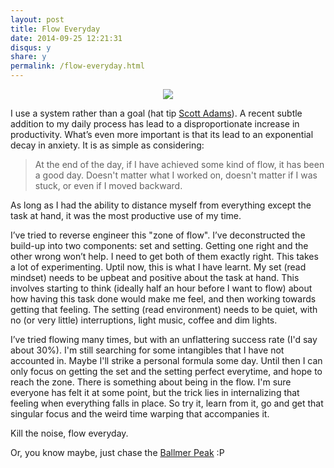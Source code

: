 ```yaml
---
layout: post
title: Flow Everyday
date: 2014-09-25 12:21:31
disqus: y
share: y
permalink: /flow-everyday.html
---
```


<div style="text-align: center"><img src="{{ site.url }}/images/flow.jpg"></div>

I use a system rather than a goal (hat tip [Scott Adams](http://www.dilbert.com/blog/entry/goals_vs_systems/)). A recent subtle addition to my daily process has lead to a disproportionate increase in productivity. What’s even more important is that its lead to an exponential decay in anxiety. It is as simple as considering: 
>  At the end of the day, if I have achieved some kind of flow, it has been a good day. 
> Doesn't matter what I worked on, doesn't matter if I was stuck, or even if I moved backward. 

As long as I had the ability to distance myself from everything except the task at hand, it was the most productive use of my time. 

I’ve tried to reverse engineer this "zone of flow". I’ve deconstructed the build-up into two components: set and setting. Getting one right and the other wrong won’t help. I need to get both of them exactly right. This takes a lot of experimenting. Uptil now, this is what I have learnt. My set (read mindset) needs to be upbeat and positive about the task at hand. This involves starting to think (ideally half an hour before I want to flow) about how having this task done would make me feel, and then working towards getting that feeling. The setting (read environment) needs to be quiet, with no (or very little) interruptions, light music, coffee and dim lights. 

I’ve tried flowing many times, but with an unflattering success rate (I'd say about 30%). I'm still searching for some intangibles that I have not accounted in. Maybe I'll strike a personal formula some day. Until then I can only focus on getting the set and the setting perfect everytime, and hope to reach the zone. There is something about being in the flow. I'm sure everyone has felt it at some point, but the trick lies in internalizing that feeling when everything falls in place. So try it, learn from it, go and get that singular focus and the weird time warping that accompanies it. 

Kill the noise, flow everyday.

Or, you know maybe, just chase the [Ballmer Peak](http://xkcd.com/323/) :P